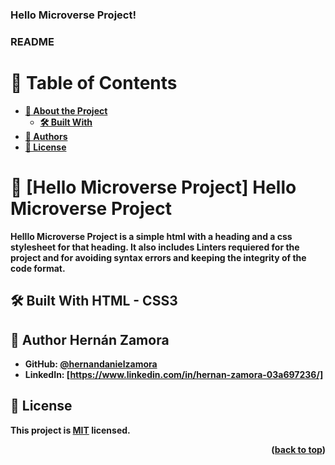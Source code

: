 <a name="readme-top"></a>

  <h3><b>Hello Microverse Project!</b></h3>
  <h3><b>README<b></h3>

</div>

<!-- TABLE OF CONTENTS -->

# 📗 Table of Contents

- [📖 About the Project](#about-project)
  - [🛠 Built With](#built-with)
- [👥 Authors](#authors)
- [📝 License](#license)

<!-- PROJECT DESCRIPTION -->

# 📖 [Hello Microverse Project] <a name="about-project">Hello Microverse Project</a>

Helllo Microverse Project is a simple html with a heading and a css stylesheet for that heading. It also includes Linters requiered for the project and for avoiding syntax errors and keeping the integrity of the code format. 

## 🛠 Built With <a name="built-with"> HTML - CSS3</a>


<!-- AUTHORS -->

## 👥 Author <a name="authors">Hernán Zamora</a>

- GitHub: [@hernandanielzamora]([https://github.com/githubhandle](https://github.com/hernandanielzamora))
- LinkedIn: [https://www.linkedin.com/in/hernan-zamora-03a697236/]


<!-- LICENSE -->

## 📝 License <a name="license"></a>

This project is [MIT](./LICENSE) licensed.

<p align="right">(<a href="#readme-top">back to top</a>)</p>
